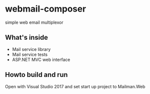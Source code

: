 # webmail-composer
simple web email multiplexor

## What's inside
* Mail service library
* Mail service tests
* ASP.NET MVC web interface

## Howto build and run
Open with Visual Studio 2017 and set start up project to Mailman.Web
